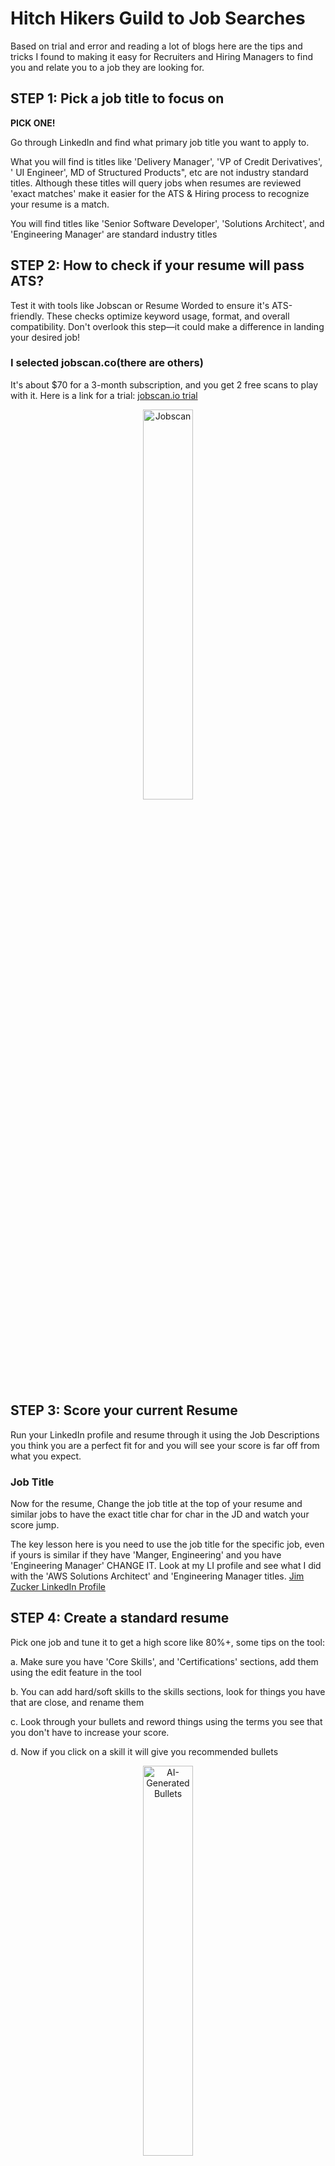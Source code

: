 # Hitch Hikers Guild to Job Searches

Based on trial and error and reading a lot of blogs here are the tips and tricks I found to making it easy for Recruiters and Hiring Managers to find you and relate you to a job they are looking for.  

  
## STEP 1: Pick a job title to focus on

__PICK ONE!__

Go through LinkedIn and find what primary job title you want to apply to.

What you will find is titles like 'Delivery Manager', 'VP of Credit Derivatives', '<my product> UI Engineer', MD of Structured Products", etc are not industry standard titles. Although these titles will query jobs when resumes are reviewed 'exact matches' make it easier for the ATS & Hiring process to recognize your resume is a match.

You will find titles like 'Senior Software Developer', 'Solutions Architect', and 'Engineering Manager' are standard industry titles


## STEP 2: How to check if your resume will pass ATS?
Test it with tools like Jobscan or Resume Worded to ensure it's ATS-friendly. These checks optimize keyword usage, format, and overall compatibility. Don't overlook this step—it could make a difference in landing your desired job!

### I selected jobscan.co(there are others)
It's about $70 for a 3-month subscription, and you get 2 free scans to play with it.
Here is a link for a trial:  [jobscan.io trial](https://www.jobscan.co?ref=4767321&utm_source=referral-program&utm_medium=referral&utm_campaign=10-scan-referral-program)

<div style="text-align: center;">
<img src="images/jobscan.png" alt="Jobscan" style="width:40%;">
</div>  


## STEP 3: Score your current Resume
Run your LinkedIn profile and resume through it using the Job Descriptions you think you are a perfect fit for and you will see your score is far off from what you expect.

### Job Title
Now for the resume, Change the job title at the top of your resume and similar jobs to have the exact title char for char in the JD and watch your score jump.

The key lesson here is you need to use the job title for the specific job, even if yours is similar if they have 'Manger, Engineering' and you have 'Engineering Manager' CHANGE IT. Look at my LI profile and see what I did with the 'AWS Solutions Architect' and 'Engineering Manager titles. [Jim Zucker LinkedIn Profile](https://www.linkedin.com/in/jim-zucker/)


## STEP 4: Create a standard resume
Pick one job and tune it to get a high score like 80%+, some tips on the tool:

a. Make sure you have 'Core Skills', and 'Certifications' sections, add them using the edit feature in the tool

b. You can add hard/soft skills to the skills sections, look for things you have that are close, and rename them

c. Look through your bullets and reword things using the terms you see that you don't have to increase your score.

d. Now if you click on a skill it will give you recommended bullets
<div style="text-align: center;">
<img src="images/AI-generated-bullets.png" alt="AI-Generated Bullets" style="width:40%;">
</div>  

e. Once you are at 75%+ remove your summary and use the tool to auto generate one for you with AI it's pretty cool.
<div style="text-align: center;">
<img src="images/summary-example.png" alt="Generate Summary" style="width:40%;">  
<img src="images/AI-generate-summary.png" alt="Summary Example" style="width:40%;">  
</div>  

### Example resume before and after  
- [My resume 'Before using JobScan'](examples/before-JimZucker.pdf)  
- [My resume 'After tunning with JobScan'](examples/after-JimZucker.pdf)  

## STEP 5: Update your LinkedIn Profile to match the resume

WARNING: Don't publish yet, we will do that when we are all done and share it with your network!

You are going to put all of the bullets in your resume into your LinkedIn profile, don't be shy! and use the '♦' bullet like I have in my profile [Jim Zucker LinkedIn Profile](https://www.linkedin.com/in/jim-zucker/)

a. Update each section, I know it hurts to make the titles standard, you can keep your SVP title but make it SVP <standard Title>

b. Make sure your 'Headline' is your chose 'job title' ie AWS Solutions Architect, you can put multiple in format 'title1 | title2' but the more focused are the better.

c. Pick a banner for your linked in page: 
- [10 LinkedIn Background Photo Ideas To Make Your Profile Stand Out](https://www.forbes.com/sites/josephliu/2019/06/17/linkedin-background-photo/)

d. Make sure you have updated your email, contact info and also setup a public URL: 
- [LinkedIn: Customising Your LinkedIn Public Profile URL like a Pro](https://www.linkedin.com/pulse/customising-your-linkedin-public-profile-url-like-pro-darren-keppie/)
- [If your real name is not available as your LinkedIn public URL, what is the next best solution?](https://www.quora.com/If-your-real-name-is-not-available-as-your-LinkedIn-public-URL-what-is-the-next-best-solution)

e. Updae you profile picture: 
- [10 Tips for Taking a Professional LinkedIn Profile Photo](https://www.linkedin.com/business/talent/blog/product-tips/tips-for-taking-professional-linkedin-profile-pictures)

f. Now pile up the skills on each experience, dupicates are OK don't be shy.

g. Make sure you have your certs in the certs section, if you don't have any, get some they are VERY Creditable.  

__Pro-Tips:__ 
- You want to make the process as easy as possible for the recruiters and hiring company.
- Build your brand, if your email is not clear like <first>-<last>@gmail.com create a new one so communications are clear.
- On LinkedIn make sure you have claimed a Public profile & URL and from what I read <first>-<last> is the best format. [Manage your public profile URL](https://www.linkedin.com/help/linkedin/answer/a542685/)

### Here is one that is easy and worthwhile (it gives you a cert!)
- [Apache Kakfa Fundamentals Accreditation](https://training.confluent.io/channeldetail/apache-kafka-fundamentals-and-accreditation) (This also gives you a cert you can put on your resume!)  

### I recommend everyone does this for SnowFlake to understand what the tech is about(no cert sorry)
- [Zero to Snowflake in 90 minutes](https://www.snowflake.com/webinars/virtual-hands-on-labs/zero-to-snowflake-in-90-minutes-2024-08-21/?utm_source=google&utm_medium=paidsearch&utm_campaign=na-us-en-brand-core-phrase&utm_content=go-rsa-evg-vh-next-vhol-americas&utm_term=c-g-snowflake-p-657474892216&gad_source=1&gbraid=0AAAAADCzRJUUWudt4eBUxV9mZKm7CVe5f&gclid=Cj0KCQjwt4a2BhD6ARIsALgH7DoPWTSfXxDp2RWImU_eOEgRyXOD_-yajSo-NHmZOIGWHq3nu6AaPdkaAhaSEALw_wcB)  

### <u>Certifications to enhance your resume</u>
- [Kafka Developer Certification](https://training.confluent.io/examdetail/confluent-dev)  
- [Kafka DevOps Certification](https://training.confluent.io/examdetail/confluent-cloud-certified-operator®)  
- [AWS Cloud Practitioner(everyone should do this)](https://aws.amazon.com/certification/certified-cloud-practitioner/?trk=1d3789b7-cdfb-4b92-a125-75424f21eaaf&sc_channel=ps&ef_id=Cj0KCQjwt4a2BhD6ARIsALgH7DqindpydyQVY1KA9WOfTpU6QuxoFUStovVb2lfLM4leiygvbYnhzssaArw-EALw_wcB:G:s&s_kwcid=AL!4422!3!508672713544!e!!g!!aws%20cloud%20practitioner!11120345480!106933363382&gbraid=0AAAAADjHtp-zKLuZOSOvKx5U3tDcDdr_K&gclid=Cj0KCQjwt4a2BhD6ARIsALgH7DqindpydyQVY1KA9WOfTpU6QuxoFUStovVb2lfLM4leiygvbYnhzssaArw-EALw_wcB)  
- [AWS Certifications](https://aws.amazon.com/certification/)  
- [Microsoft Azure Training and Certifications](https://azure.microsoft.com/en-us/resources/training-and-certifications#self-directed-training)  
- [Google Cloud Certification](https://cloud.google.com/learn/certification)  
- [Snowflake Certification](https://www.snowflake.com/certifications/)  
  
### Some other great references to ramp up new techs
- [Confluent Developer - hands-on labs](https://developer.confluent.io/?utm_medium=sem&utm_source=google&utm_campaign=ch.sem_br.nonbrand_tp.prs_tgt.dsa_mt.dsa_rgn.namer_lng.eng_dv.all_con.resources&utm_term=&creative=&device=c&placement=&gad_source=1&gbraid=0AAAAADRv2c0fJu7nuIcPD-cwX9-Z6qCN6&gclid=Cj0KCQjwt4a2BhD6ARIsALgH7DpQmmmNS6f74ddqjZVEONW9gCvW3zku3sAKRlnEQSj98W-Pd2yKtCsaAiFUEALw_wcB)  
- [Snowflake Hands-On Labs(that give you a cert for your LinkedIn Profile)](https://www.snowflake.com/en/resources/learn/snowflake-essentials-training/)  

## STEP 6: Mark yourself 'OPEN FOR WORK'

Note: If you already are set to this turn it off and back on to publish and get the LinkedIn profile out there!

a. Here put all the 'standard' titles you are interested in, I put 'Solutions Architect' and 'Engineering Manager'
<div style="text-align: center;">
<img src="images/OpenToWork-screen1.png" alt="Put your standard title" style="width:40%;">
</div>  

b. You can set open for work and only make it visible to recruiters
<div style="text-align: center;">
<img src="images/OpenToWork-screen2.png" alt="Don't show network" style="width:40%;">
</div>    

c. YOU WANT PUBLISH to your network if you are being PUBLIC!!
<div style="text-align: center;">
<img src="images/open-to-work-posting.png" alt="Don't show network" style="width:40%;">
</div>  
  
## STEP 7: Update your Resume on LinkedIn and all the job boards
Note: you can make it searchable to recruiters only and you won't get that 'open to work' banner on your profile picture.

a. Your LinkedIn profile has a resume, also make sure you have contact info, email, and cell phone, so when you reply to a recruiter you can share it with them automatically when prompted. [Instructions to update resume on LinkedIn](update-LinkedIn-resume.md)

b. Setup profiles on all of these boards nd make your resume searchable:
- [careerbuilder.com](https://www.careerbuilder.com)
- [dice.com](https://www.dice.com)  
- [eFinancialcareers.co.uk](https://www.efinancialcareers.co.uk)  
- [glassdoor.com](https://www.glassdoor.com/Community/index.htm)
- [ihireengineering](https://www.ihireengineering.com/candidate/jobpreferences/updatejobstatus)  
- [jobleads.com](https://www.jobleads.com/home)
- [linkedin.com](https://www.linkedin.com/in/jim-zucker/)
- [talentify.io](https://www.talentify.io)  
- [theladders.com](https://www.theladders.com)
- [wellfounded.com](https://wellfound.com)  
  
  
## STEP 8: Apply to 3-10(ideally 10) jobs per day
Take the time to create a custom resume using jobscan.co. From my experience I had 125-190 rejects submitting without taking the time to do this. The first day I did this for AWS and a recruiter called me the next day.

a. Tune the resume to at least 75% in jobscan.co for each job, change your title to match the JD exactly, remove tiltes unrealed so you don't cause confusion.

b. Don't forget to delete and generate a new summary (I usually update it to add some of the soft/hard skills after AI is done)

<i>TIP: Download the resume as a Word doc, suggest you change margins to 'narrow' and in some places like before core skills there are 2 blank lines remove one, try to keep the resume to 3 pages, if I'm able to do it, all of you should be able to.</i>
<div style="text-align: center;">
<img src="images/narrow-margin.png" alt="Don't show network" style="width:40%;">
</div>  

c. After the resume is tunned, check the cover letter AI generator It is pretty cool

# Some great self-paced training opportunities

## Intro to New Techs almost anyone can do these
- [Zero to Snowflake in 90 minutes](https://www.snowflake.com/webinars/virtual-hands-on-labs/zero-to-snowflake-in-90-minutes-2024-08-21/?utm_source=google&utm_medium=paidsearch&utm_campaign=na-us-en-brand-core-phrase&utm_content=go-rsa-evg-vh-next-vhol-americas&utm_term=c-g-snowflake-p-657474892216&gad_source=1&gbraid=0AAAAADCzRJUUWudt4eBUxV9mZKm7CVe5f&gclid=Cj0KCQjwt4a2BhD6ARIsALgH7DoPWTSfXxDp2RWImU_eOEgRyXOD_-yajSo-NHmZOIGWHq3nu6AaPdkaAhaSEALw_wcB)  

## These are more technical but not time consuming
- [Hands On: Your First Apache Kafka® Application in 10 Minutes or Less](https://developer.confluent.io/courses/apache-kafka/get-started-hands-on/?utm_medium=nurtureemail&utm_campaign=tm.lifecycle_cd.developer-journey-nurture-using-kafka-email-8_prg.dj_rgn.global_&utm_source=marketo&mkt_tok=NTgyLVFIWC0yNjIAAAGVD7ZVA3Za8J5k49YOxM0XML5uSX562gY6hYctn1Q1y8cvI7ZTxDeV215kCNeVnoefezwVkxjFKExJp4dWx2n-OrdvoH_67zbLyFHMnt67b2MJRLE)  
- [Apache Kakfa Fundamentals Accreditation](https://training.confluent.io/channeldetail/apache-kafka-fundamentals-and-accreditation) (This also gives you a cert you can put on your resume!) 

## These are super but technical and take a little time.
- [Learn Apache Kafka® & Flink®](https://developer.confluent.io/courses/#fundamentals)
- [Your Guide to Flink SQL: An In-Depth Exploration](https://www.confluent.io/blog/getting-started-with-apache-flink-sql/)
- [Snowflake HANDS ON ESSENTIALS - Essentials Workshops are highly interactive, totally free, self-paced, online courses for learners who are new to Snowflake or new to data work in general **These give you badges that can generate LinkedIn posts and you can add to your LinkedIn Profile!**](https://www.snowflake.com/en/resources/learn/snowflake-essentials-training/)

